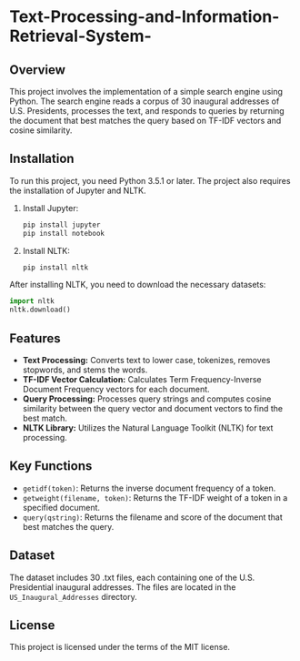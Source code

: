 # Text-Processing-and-Information-Retrieval-System-


## Overview
This project involves the implementation of a simple search engine using Python. The search engine reads a corpus of 30 inaugural addresses of U.S. Presidents, processes the text, and responds to queries by returning the document that best matches the query based on TF-IDF vectors and cosine similarity.

## Installation

To run this project, you need Python 3.5.1 or later. The project also requires the installation of Jupyter and NLTK.

1. Install Jupyter:
   ```bash
   pip install jupyter
   pip install notebook
   ```

2. Install NLTK:
   ```bash
   pip install nltk
   ```
   
After installing NLTK, you need to download the necessary datasets:
   ```python
   import nltk
   nltk.download()
   ```

## Features
- **Text Processing:** Converts text to lower case, tokenizes, removes stopwords, and stems the words.
- **TF-IDF Vector Calculation:** Calculates Term Frequency-Inverse Document Frequency vectors for each document.
- **Query Processing:** Processes query strings and computes cosine similarity between the query vector and document vectors to find the best match.
- **NLTK Library:** Utilizes the Natural Language Toolkit (NLTK) for text processing.

## Key Functions
- `getidf(token)`: Returns the inverse document frequency of a token.
- `getweight(filename, token)`: Returns the TF-IDF weight of a token in a specified document.
- `query(qstring)`: Returns the filename and score of the document that best matches the query.

## Dataset
The dataset includes 30 .txt files, each containing one of the U.S. Presidential inaugural addresses. The files are located in the `US_Inaugural_Addresses` directory.

## License
This project is licensed under the terms of the MIT license.
